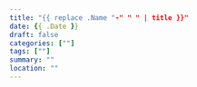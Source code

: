 ```yaml
---
title: "{{ replace .Name "-" " " | title }}"
date: {{ .Date }}
draft: false
categories: [""]
tags: [""]
summary: ""
location: ""
---
```

